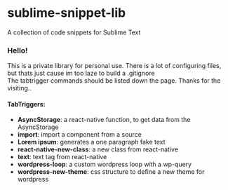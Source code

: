 # sublime-snippet-lib
A collection of code snippets for Sublime Text

<h3>Hello!</h3>
This is a private library for personal use. There is a lot of configuring files, but thats just cause im too laze to build a .gitignore
</br>
The tabtrigger commands should be listed down the page. Thanks for the visiting..

<h4>TabTriggers: </h4>
<ul>
<li><b>AsyncStorage</b>: a react-native function, to get data from the AsyncStorage</li>
<li><b>import</b>: import a component from a source</li>
<li><b>Lorem ipsum</b>: generates a one paragraph fake text</li>
<li><b>react-native-new-class</b>: a new class from react-native</li>
<li><b>text</b>: text tag from react-native</li>
<li><b>wordpress-loop</b>: a custom wordpress loop with a wp-query</li>
<li><b>wordpress-new-theme</b>: css structure to define a new theme for wordpress</li>
</ul>

